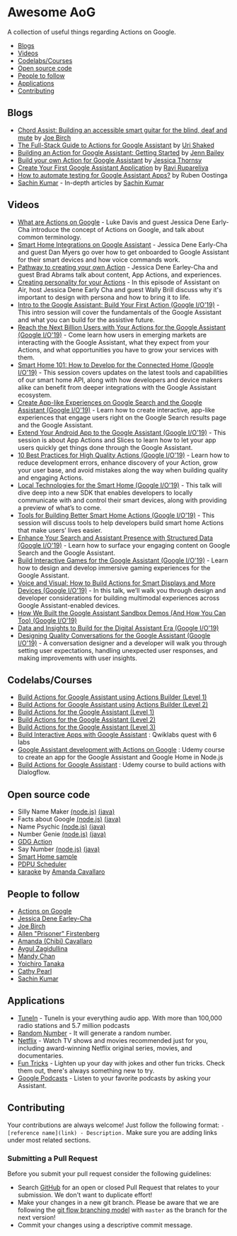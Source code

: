 # Awesome AoG

A collection of useful things regarding Actions on Google.

- [Blogs](https://github.com/ravirupareliya/AoG-Resources#blogs)
- [Videos](https://github.com/ravirupareliya/AoG-Resources#videos)
- [Codelabs/Courses](https://github.com/ravirupareliya/AoG-Resources#codelabscourses)
- [Open source code](https://github.com/ravirupareliya/AoG-Resources#open-source-code)
- [People to follow](https://github.com/ravirupareliya/AoG-Resources#people-to-follow)
- [Applications](https://github.com/ravirupareliya/AoG-Resources#applications)
- [Contributing](https://github.com/ravirupareliya/AoG-Resources#contributing)

## Blogs
- [Chord Assist: Building an accessible smart guitar for the blind, deaf and mute](https://medium.com/google-developer-experts/chord-assist-building-an-accessible-smart-guitar-for-the-mute-deaf-and-blind-4f81669ab663) by [Joe Birch](https://twitter.com/hitherejoe)
- [The Full-Stack Guide to Actions for Google Assistant](https://medium.com/google-developer-experts/the-full-stack-guide-to-actions-for-google-assistant-e1765edd075b) by [Uri Shaked](https://twitter.com/UriShaked)
- [Building an Action for Google Assistant: Getting Started](https://www.raywenderlich.com/1217997-building-an-action-for-google-assistant-getting-started) by [Jenn Bailey](https://www.raywenderlich.com/u/invisigothcodegirl)
- [Build your own Action for Google Assistant](https://www.androidauthority.com/how-to-build-google-assistant-actions-877154/) by [Jessica Thornsy](https://www.androidauthority.com/author/jessicathornsby/)
- [Create Your First Google Assistant Application](https://android.jlelse.eu/create-your-first-google-assitant-application-9a51cea37728) by [Ravi Rupareliya](https://twitter.com/ravi_rupareliya)
- [How to automate testing for Google Assistant Apps?](https://xebia.com/blog/how-to-automate-testing-for-google-assistant-apps/) by Ruben Oostinga
- [Sachin Kumar](https://medium.com/@sachindroid8) - In-depth articles by [Sachin Kumar](https://twitter.com/sachin_atk)

## Videos
- [What are Actions on Google](https://youtu.be/D-lhorsDlUQ) - Luke Davis and guest Jessica Dene Early-Cha introduce the concept of Actions on Google, and talk about common terminology.
- [Smart Home Integrations on Google Assistant](https://youtu.be/cxABjSOa6RY) - Jessica Dene Early-Cha and guest Dan Myers go over how to get onboarded to Google Assistant for their smart devices and how voice commands work.
- [Pathway to creating your own Action](https://youtu.be/Jy4CsxNafeE) - Jessica Dene Earley-Cha and guest Brad Abrams talk about content, App Actions, and experiences. 
- [Creating personality for your Actions](https://youtu.be/dh_mixqvrP0) - In this episode of Assistant on Air, host Jessica Dene Early Cha and guest Wally Brill discuss why it's important to design with persona and how to bring it to life.
- [Intro to the Google Assistant: Build Your First Action (Google I/O'19)](https://youtu.be/dpNrq_wiqGs) - This intro session will cover the fundamentals of the Google Assistant and what you can build for the assistive future.
- [Reach the Next Billion Users with Your Actions for the Google Assistant (Google I/O'19)](https://youtu.be/ak6Uj02DTjk) - Come learn how users in emerging markets are interacting with the Google Assistant, what they expect from your Actions, and what opportunities you have to grow your services with them.
- [Smart Home 101: How to Develop for the Connected Home (Google I/O'19)](https://youtu.be/SJ2KYVKfURA) - This session covers updates on the latest tools and capabilities of our smart home API, along with how developers and device makers alike can benefit from deeper integrations with the Google Assistant ecosystem.
- [Create App-like Experiences on Google Search and the Google Assistant (Google I/O'19)](https://youtu.be/0Hyt7gjHYO4) - Learn how to create interactive, app-like experiences that engage users right on the Google Search results page and the Google Assistant.
- [Extend Your Android App to the Google Assistant (Google I/O'19)](https://youtu.be/vQALSeGy9aY) - This session is about App Actions and Slices to learn how to let your app users quickly get things done through the Google Assistant.
- [10 Best Practices for High Quality Actions (Google I/O'19)](https://youtu.be/oo5dFEW0Vk8) - Learn how to reduce development errors, enhance discovery of your Action, grow your user base, and avoid mistakes along the way when building quality and engaging Actions.
- [Local Technologies for the Smart Home (Google I/O'19)](https://youtu.be/Y6Ue5hQ9meM) - This talk will dive deep into a new SDK that enables developers to locally communicate with and control their smart devices, along with providing a preview of what’s to come.
- [Tools for Building Better Smart Home Actions (Google I/O'19)](https://youtu.be/1I-7lpZu_PA) - This session will discuss tools to help developers build smart home Actions that make users’ lives easier.
- [Enhance Your Search and Assistant Presence with Structured Data (Google I/O'19)](https://youtu.be/GR1j2ADyGvA) - Learn how to surface your engaging content on Google Search and the Google Assistant.
- [Build Interactive Games for the Google Assistant (Google I/O'19)](https://youtu.be/J8lsvvJ21Ok) - Learn how to design and develop immersive gaming experiences for the Google Assistant.
- [Voice and Visual: How to Build Actions for Smart Displays and More Devices (Google I/O'19)](https://youtu.be/Oh4lCL05XWc) - In this talk, we’ll walk you through design and developer considerations for building multimodal experiences across Google Assistant-enabled devices.
- [How We Built the Google Assistant Sandbox Demos (And How You Can Too) (Google I/O'19)](https://youtu.be/w2wDR8rr0Hk) 
- [Data and Insights to Build for the Digital Assistant Era (Google I/O'19)](https://youtu.be/b3nDCC2K3rY)
- [Designing Quality Conversations for the Google Assistant (Google I/O'19)](https://youtu.be/ZRjkSqVedfY) - A conversation designer and a developer will walk you through setting user expectations, handling unexpected user responses, and making improvements with user insights.

## Codelabs/Courses
- [Build Actions for Google Assistant using Actions Builder (Level 1)](https://codelabs.developers.google.com/codelabs/actions-builder-1/index.html)
- [Build Actions for Google Assistant using Actions Builder (Level 2)](https://codelabs.developers.google.com/codelabs/actions-builder-2/index.html)
- [Build Actions for the Google Assistant (Level 1)](https://codelabs.developers.google.com/codelabs/actions-1/index.html)
- [Build Actions for the Google Assistant (Level 2)](https://codelabs.developers.google.com/codelabs/actions-2/index.html)
- [Build Actions for the Google Assistant (Level 3)](https://codelabs.developers.google.com/codelabs/actions-3/index.html)
- [Build Interactive Apps with Google Assistant](https://www.qwiklabs.com/quests/61) : Qwiklabs quest with 6 labs
- [Google Assistant development with Actions on Google](https://www.udemy.com/course/actions-on-google-app-google-assistant/) : Udemy course to create an app for the Google Assistant and Google Home in Node.js
- [Build Actions for Google Assistant](https://www.udemy.com/course/buildactionsforgoogleassistant/) : Udemy course to build actions with Dialogflow.


## Open source code
- Silly Name Maker [(node.js)](https://github.com/actions-on-google/dialogflow-silly-name-maker-webhook-nodejs) [(java)](https://github.com/actions-on-google/dialogflow-silly-name-maker-webhook-java)
- Facts about Google [(node.js)](https://github.com/actions-on-google/dialogflow-facts-about-google-nodejs) [(java)](https://github.com/actions-on-google/dialogflow-silly-name-maker-webhook-java)
- Name Psychic [(node.js)](https://github.com/actions-on-google/dialogflow-name-psychic-nodejs) [(java)](https://github.com/actions-on-google/dialogflow-name-psychic-java)
- Number Genie [(node.js)](https://github.com/actions-on-google/dialogflow-number-genie-nodejs) [(java)](https://github.com/actions-on-google/dialogflow-number-genie-java)
- [GDG Action](https://github.com/actions-on-google/dialogflow-gdg-nodejs)
- Say Number [(node.js)](https://github.com/actions-on-google/actionssdk-say-number-nodejs) [(java)](https://github.com/actions-on-google/actionssdk-say-number-java)
- [Smart Home sample](https://github.com/actions-on-google/smart-home-nodejs)
- [PDPU Scheduler](https://github.com/nish17/scheduler)
- [karaoke](https://github.com/amdcaruso/karaoke) by [Amanda Cavallaro](https://github.com/amdcaruso)

## People to follow
- [Actions on Google](https://twitter.com/actionsongoogle)
- [Jessica Dene Earley-Cha](https://twitter.com/chatasweetie)
- [Joe Birch](https://twitter.com/hitherejoe)
- [Allen "Prisoner" Firstenberg](https://twitter.com/afirstenberg)
- [Amanda (Chibi) Cavallaro](https://twitter.com/chibichibibr)
- [Aygul Zagidullina](https://twitter.com/aygul)
- [Mandy Chan](https://twitter.com/MandyChanNYC)
- [Yoichiro Tanaka](https://twitter.com/yoichiro)
- [Cathy Pearl](https://twitter.com/cpearl42)
- [Sachin Kumar](https://twitter.com/sachin_atk)

## Applications
- [TuneIn](https://assistant.google.com/services/a/uid/000000c9bec03997) - TuneIn is your everything audio app. With more than 100,000 radio stations and 5.7 million podcasts
- [Random Number](https://assistant.google.com/services/a/uid/0000003b4796e827) - It will generate a random number.
- [Netflix](https://assistant.google.com/services/a/uid/0000002a8e07d537) - Watch TV shows and movies recommended just for you, including award-winning Netflix original series, movies, and documentaries.
- [Fun Tricks](https://assistant.google.com/services/a/uid/00000038e95bb789) - Lighten up your day with jokes and other fun tricks. Check them out, there's always something new to try.
- [Google Podcasts](https://assistant.google.com/services/a/uid/000000e0ea9c992f) - Listen to your favorite podcasts by asking your Assistant.

## Contributing
Your contributions are always welcome! Just follow the following format: `- [reference name](link) - Description.` Make sure you are adding links under most related sections.

### Submitting a Pull Request
Before you submit your pull request consider the following guidelines:

* Search [GitHub](https://github.com/ravirupareliya/AoG-Resources/pulls) for an open or closed Pull Request
  that relates to your submission. We don't want to duplicate effort!
* Make your changes in a new git branch. Please be aware that we are following the [git flow branching model](http://nvie.com/posts/a-successful-git-branching-model/) with `master` as the branch for the next version!
* Commit your changes using a descriptive commit message. 
